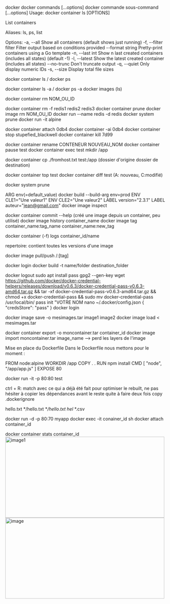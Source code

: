 docker
docker commands [...options]
docker commande sous-command [...options]
Usage:	docker container ls [OPTIONS]

List containers

Aliases:
  ls, ps, list

Options:
  -a, --all             Show all containers (default shows just running)
  -f, --filter filter   Filter output based on conditions provided
      --format string   Pretty-print containers using a Go template
  -n, --last int        Show n last created containers (includes all
                        states) (default -1)
  -l, --latest          Show the latest created container (includes all
                        states)
      --no-trunc        Don't truncate output
  -q, --quiet           Only display numeric IDs
  -s, --size            Display total file sizes

  docker container ls / docker ps

  docker container ls -a / docker ps -a
  docker images (ls)

  docker container rm NOM_OU_ID

  docker container rm -f redis1 redis2 redis3
  docker container prune
  docker image rm NOM_OU_ID
  docker run --name redis -d redis
  docker system prune
  docker run -it alpine

  docker container attach 0db4
  docker container -ai 0db4
  docker container stop stupefied_blackwell
  docker container kill 7d99

  docker container rename CONTENEUR NOUVEAU_NOM
  docker container pause test
  docker container exec test mkdir /app

  docker container cp ./fromhost.txt test:/app (dossier d'origine dossier de destination)

  docker container top test
  docker container diff test (A: nouveau, C:modifié)

  docker system prune

  ARG env(=default_value)
  docker build --build-arg env=prod
  ENV CLE1="Une valeur1"
  ENV CLE2="Une valeur2"
  LABEL version="2.3.1"
  LABEL auteur="jean@gmail.com"
  docker image inspect

  docker container commit --help (créé une image depuis un container, peu utilisé)
  docker image history container_name
  docker image tag container_name:tag_name container_name:new_tag

  docker container (-f) logs container_id/name

  repertoire: contient toutes les versions d'une image

  docker image pull/push <username>/<repertoire>:[tag]

  docker login
  docker build -t name/folder destination_folder

  docker logout
  sudo apt install pass
  gpg2 --gen-key
  wget https://github.com/docker/docker-credential-helpers/releases/download/v0.6.3/docker-credential-pass-v0.6.3-amd64.tar.gz && tar -xf docker-credential-pass-v0.6.3-amd64.tar.gz && chmod +x docker-credential-pass && sudo mv docker-credential-pass /usr/local/bin/
  pass init "VOTRE NOM
  nano ~/.docker/config.json
  {
    "credsStore": "pass"
  }
  docker login

  docker image save -o mesimages.tar image1 image2
  docker image load < mesimages.tar

  docker container export -o moncontainer.tar container_id
  docker image import moncontainer.tar image_name
  --> perd les layers de l'image

  Mise en place du Dockerfile
  Dans le Dockerfile nous mettons pour le moment :
  
  FROM node:alpine
  WORKDIR /app
  COPY . .
  RUN npm install
  CMD [ "node", "/app/app.js" ]
  EXPOSE 80

  docker run -it -p 80:80 test

  ctrl + R: match avec ce qui a déjà été fait
  pour optimiser le rebuilt, ne pas hésiter à copier les dépendances avant le reste quite à faire deux fois copy
  .dockerignore

  hello.txt
  */hello.txt
  **/hello.txt
  hel*
  *.csv

  docker run -d -p 80:70 myapp
  docker exec -it conainer_id sh
  docker attach container_id

  docker container stats container_id
  <img width="501" height="255" alt="image1" src="https://github.com/user-attachments/assets/e1229c29-1342-4bbc-ab45-bace5cde464d" />
  <img width="501" height="255" alt="image" src="https://github.com/user-attachments/assets/aa872732-b12d-4c14-9eca-e5ecf9397ece" />


